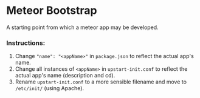 # Meteor Bootstrap
A starting point from which a meteor app may be developed.

### Instructions:
1. Change `"name": "<appName>"` in `package.json` to reflect the actual app's name.
2. Change all instances of `<appName>` in `upstart-init.conf` to reflect the actual app's name (description and cd).
3. Rename `upstart-init.conf` to a more sensible filename and move to `/etc/init/` (using Apache).
